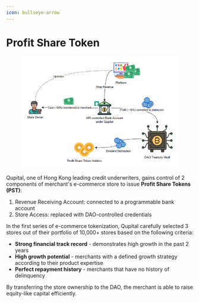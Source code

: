 ```yaml
---
icon: bullseye-arrow
---
```


# Profit Share Token

<figure><img src=".gitbook/assets/image (5).png" alt=""><figcaption></figcaption></figure>

Qupital, one of Hong Kong leading credit underwriters, gains control of 2 components of merchant's e-commerce store to issue **Profit Share Tokens (PST)**:

1. Revenue Receiving Account: connected to a programmable bank account
2. Store Access: replaced with DAO-controlled credentials

In the first series of e-commerce tokenization, Qupital carefully selected 3 stores out of their portfolio of 10,000+ stores based on the following criteria:

* **Strong financial track record** - demonstrates high growth in the past 2 years
* **High growth potential** - merchants with a defined growth strategy according to their product expertise
* **Perfect repayment history** - merchants that have no history of delinquency

By transferring the store ownership to the DAO, the merchant is able to raise equity-like capital efficiently.
